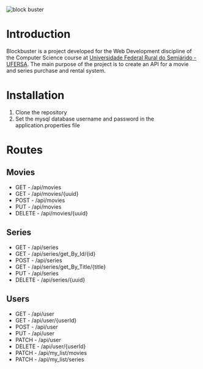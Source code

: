 ![block buster](https://user-images.githubusercontent.com/44126505/220794093-2592d051-0487-48c0-a4dd-8454638b4016.png)

# Introduction
Blockbuster is a project developed for the Web Development discipline of the Computer Science course at  [Universidade Federal Rural do Semiárido - UFERSA](https://cc.ufersa.edu.br/). The main purpose of the project is to create an API for a movie and series purchase and rental system.

# Installation
1. Clone the repository
2. Set the mysql database username and password in the application.properties file

# Routes
## Movies
- GET - /api/movies 
- GET - /api/movies/{uuid}
- POST - /api/movies
- PUT - /api/movies
- DELETE - /api/movies/{uuid}

## Series
- GET - /api/series
- GET - /api/series/get_By_Id/{id}
- POST - /api/series
- GET - /api/series/get_By_Title/{title}
- PUT - /api/series
- DELETE - /api/series/{uuid}

## Users
- GET - /api/user
- GET - /api/user/{userId}
- POST - /api/user
- PUT - /api/user
- PATCH - /api/user
- DELETE - /api/user/{userId}
- PATCH - /api/my_list/movies
- PATCH - /api/my_list/series